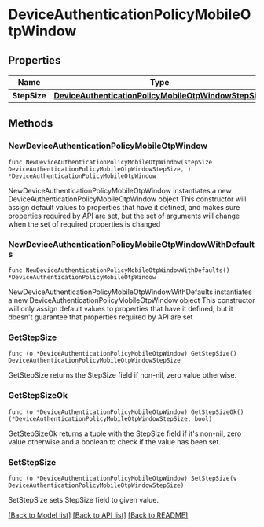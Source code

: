 # DeviceAuthenticationPolicyMobileOtpWindow

## Properties

Name | Type | Description | Notes
------------ | ------------- | ------------- | -------------
**StepSize** | [**DeviceAuthenticationPolicyMobileOtpWindowStepSize**](DeviceAuthenticationPolicyMobileOtpWindowStepSize.md) |  | 

## Methods

### NewDeviceAuthenticationPolicyMobileOtpWindow

`func NewDeviceAuthenticationPolicyMobileOtpWindow(stepSize DeviceAuthenticationPolicyMobileOtpWindowStepSize, ) *DeviceAuthenticationPolicyMobileOtpWindow`

NewDeviceAuthenticationPolicyMobileOtpWindow instantiates a new DeviceAuthenticationPolicyMobileOtpWindow object
This constructor will assign default values to properties that have it defined,
and makes sure properties required by API are set, but the set of arguments
will change when the set of required properties is changed

### NewDeviceAuthenticationPolicyMobileOtpWindowWithDefaults

`func NewDeviceAuthenticationPolicyMobileOtpWindowWithDefaults() *DeviceAuthenticationPolicyMobileOtpWindow`

NewDeviceAuthenticationPolicyMobileOtpWindowWithDefaults instantiates a new DeviceAuthenticationPolicyMobileOtpWindow object
This constructor will only assign default values to properties that have it defined,
but it doesn't guarantee that properties required by API are set

### GetStepSize

`func (o *DeviceAuthenticationPolicyMobileOtpWindow) GetStepSize() DeviceAuthenticationPolicyMobileOtpWindowStepSize`

GetStepSize returns the StepSize field if non-nil, zero value otherwise.

### GetStepSizeOk

`func (o *DeviceAuthenticationPolicyMobileOtpWindow) GetStepSizeOk() (*DeviceAuthenticationPolicyMobileOtpWindowStepSize, bool)`

GetStepSizeOk returns a tuple with the StepSize field if it's non-nil, zero value otherwise
and a boolean to check if the value has been set.

### SetStepSize

`func (o *DeviceAuthenticationPolicyMobileOtpWindow) SetStepSize(v DeviceAuthenticationPolicyMobileOtpWindowStepSize)`

SetStepSize sets StepSize field to given value.



[[Back to Model list]](../README.md#documentation-for-models) [[Back to API list]](../README.md#documentation-for-api-endpoints) [[Back to README]](../README.md)


